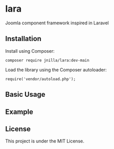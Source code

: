 # lara

Joomla component framework inspired in Laravel

## Installation

Install using Composer:

```
composer require jnilla/lara:dev-main
```

Load the library using the Composer autoloader:

```
require('vendor/autoload.php');
```

## Basic Usage


## Example


## License

This project is under the MIT License.



